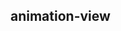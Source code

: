 ## animation-view

<!-- UTSCOMJSON.animation-view.description -->

<!-- UTSCOMJSON.animation-view.attrubute -->

<!-- UTSCOMJSON.animation-view.event -->

<!-- UTSCOMJSON.animation-view.example -->

<!-- UTSCOMJSON.animation-view.compatibility -->

<!-- UTSCOMJSON.animation-view.reference -->

